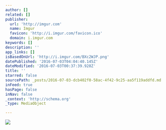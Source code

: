 ```yaml
---
author: []
related: []
publisher:
  url: 'http://imgur.com'
  name: Imgur
  favicon: 'http://i.imgur.com/favicon.ico'
  domain: i.imgur.com
keywords: []
description: ''
app_links: []
isBasedOnUrl: 'http://i.imgur.com/BXc2WJP.png'
datePublished: '2016-07-03T04:04:40.145Z'
dateModified: '2016-07-03T00:37:39.928Z'
title: ''
starred: false
sourcePath: _posts/2016-07-03-dcb402f0-58ac-4f42-9c25-aa5f119addfd.md
inFeed: true
hasPage: false
inNav: false
_context: 'http://schema.org'
_type: MediaObject

---
```

<article style=""><img src="http://imgur.com/BXc2WJP.png" /></article>